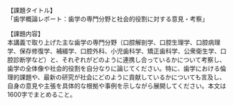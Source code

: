 【課題タイトル】  
「歯学概論レポート：歯学の専門分野と社会的役割に対する意見・考察」

【課題内容】  
本講義で取り上げた主な歯学の専門分野（口腔解剖学、口腔生理学、口腔病理学、保存修復学、補綴学、口腔外科、小児歯科学、矯正歯科学、公衆衛生学、口腔診断学など）と、それぞれがどのように連携し合っているかについて考察し、歯学の全体像や社会的役割を自分なりに論じてください。特に、歯学における倫理的課題や、最新の研究が社会にどのように貢献しているかについても言及し、自身の意見や主張を具体的な根拠や事例を示しながら展開してください。本文は1600字でまとめること。